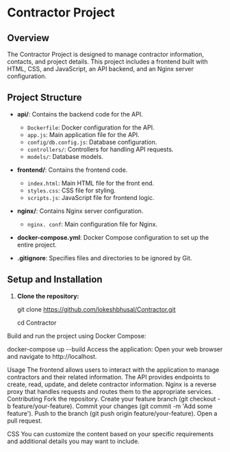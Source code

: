 # Contractor Project

## Overview
The Contractor Project is designed to manage contractor information, contacts, and project details. This project includes a frontend built with HTML, CSS, and JavaScript, an API backend, and an Nginx server configuration.

## Project Structure
- **api/**: Contains the backend code for the API.
  - `Dockerfile`: Docker configuration for the API.
  - `app.js`: Main application file for the API.
  - `config/db.config.js`: Database configuration.
  - `controllers/`: Controllers for handling API requests.
  - `models/`: Database models.

- **frontend/**: Contains the frontend code.
  - `index.html`: Main HTML file for the front end.
  - `styles.css`: CSS file for styling.
  - `scripts.js`: JavaScript file for frontend logic.

- **nginx/**: Contains Nginx server configuration.
  - `nginx. conf`: Main configuration file for Nginx.

- **docker-compose.yml**: Docker Compose configuration to set up the entire project.
- **.gitignore**: Specifies files and directories to be ignored by Git.

## Setup and Installation
1. **Clone the repository:**
 
   git clone https://github.com/lokeshbhusal/Contractor.git

   cd Contractor
   
Build and run the project using Docker Compose:

docker-compose up --build
Access the application:
Open your web browser and navigate to http://localhost.

Usage
The frontend allows users to interact with the application to manage contractors and their related information.
The API provides endpoints to create, read, update, and delete contractor information.
Nginx is a reverse proxy that handles requests and routes them to the appropriate services.
Contributing
Fork the repository.
Create your feature branch (git checkout -b feature/your-feature).
Commit your changes (git commit -m 'Add some feature').
Push to the branch (git push origin feature/your-feature).
Open a pull request.

CSS
You can customize the content based on your specific requirements and additional details you may want to include.
